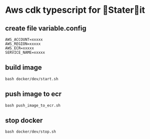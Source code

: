 # Aws cdk typescript for Staterit

## create file variable.config
```
AWS_ACCOUNT=xxxxx
AWS_REGION=xxxxx
AWS_ECR=xxxxx
SERVICE_NAME=xxxxx
```

## build image
```
bash docker/dev/start.sh
```
## push image to ecr
```
bash push_image_to_ecr.sh
```
## stop docker
```
bash docker/dev/stop.sh
```